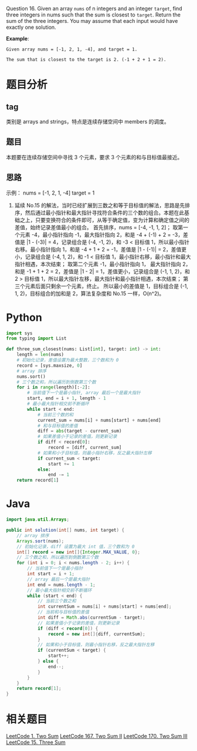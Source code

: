Question 16.
Given an array `nums` of n integers and an integer `target`, find three integers in nums such that the sum is closest to `target`. Return the sum of the three integers. You may assume that each input would have exactly one solution.

**Example**:
```
Given array nums = [-1, 2, 1, -4], and target = 1.

The sum that is closest to the target is 2. (-1 + 2 + 1 = 2).
```

# 题目分析
## tag
类别是 arrays and strings，特点是连续存储空间中 members 的调度。
## 题目
本题要在连续存储空间中寻找 3 个元素，要求 3 个元素的和与目标值最接近。
## 思路
示例：
nums = [-1, 2, 1, -4]
target = 1
1. 延续 No.15 的解法，当时已经扩展到三数之和等于目标值的解法，思路是先排序，然后通过最小指针和最大指针寻找符合条件的三个数的组合。本题在此基础之上，只要变换符合的条件即可，从等于确定值，变为计算和确定值之间的差值，始终记录差值最小的组合。
首先排序，nums = [-4, -1, 1, 2]；
取第一个元素 -4，最小指针指向 -1，最大指针指向 2，和是 -4 + (-1) + 2 = -3，差值是 |1 - (-3)| = 4，记录组合是 (-4, -1, 2)，和 -3 < 目标值 1，所以最小指针右移。最小指针指向 1，和是 -4 + 1 + 2 = -1，差值是 |1 - (-1)| = 2，差值更小，记录组合是 (-4, 1, 2)，和 -1 < 目标值 1，最小指针右移，最小指针和最大指针相遇，本次结束；
取第二个元素 -1，最小指针指向 1， 最大指针指向 2，和是 -1 + 1 + 2 = 2，差值是 |1 - 2| = 1，差值更小，记录组合是 (-1, 1, 2)，和 2 > 目标值 1，所以最大指针左移，最大指针和最小指针相遇，本次结束；
第三个元素后面只剩余一个元素，终止。
所以最小的差值是 1，目标组合是 (-1, 1, 2)，目标组合的加和是 2，算法复杂度和 No.15 一样，O(n^2)。



# Python
```python
import sys
from typing import List

def three_sum_closest(nums: List[int], target: int) -> int:
    length = len(nums)
    # 初始化记录，差值设置为最大整数，三个数和为 0
    record = [sys.maxsize, 0]
    # array 排序  
    nums.sort()
    # 三个数之和，所以遍历到倒数第三个数
    for i in range(length)[:-2]:
        # 当前值下一个是最小指针, array 最后一个是最大指针
        start, end = i + 1, length - 1
        # 最小最大指针相交前不断循环
        while start < end:
            # 当前三个数的和
            current_sum = nums[i] + nums[start] + nums[end]
            # 和与目标值的差值
            diff = abs(target - current_sum)
            # 如果差值小于记录的差值，则更新记录
            if diff < record[0]:
                record = [diff, current_sum]
            # 如果和小于目标值，则最小指针右移，反之最大指针左移
            if current_sum < target:
                start += 1
            else:
                end -= 1
    return record[1]
```

# Java
```java
import java.util.Arrays;

public int solution(int[] nums, int target) {
    // array 排序
    Arrays.sort(nums);
    // 初始化记录，diff 设置为最大 int 值，三个数和为 0
    int[] record = new int[]{Integer.MAX_VALUE, 0};
    // 三个数之和，所以遍历到倒数第三个数
    for (int i = 0; i < nums.length - 2; i++) {
        // 当前值下一个是最小指针
        int start = i + 1;
        // array 最后一个是最大指针
        int end = nums.length - 1;
        // 最小最大指针相交前不断循环
        while (start < end) {
            // 当前三个数之和
            int currentSum = nums[i] + nums[start] + nums[end];
            // 当前和与目标值的差值
            int diff = Math.abs(currentSum - target);
            // 如果差值小于记录的差值，则更新记录
            if (diff < record[0]) {
                record = new int[]{diff, currentSum};
            }
            // 如果和小于目标值，则最小指针右移，反之最大指针左移
            if (currentSum < target) {
                start++;
            } else {
                end--;
            }
        }
    }
    return record[1];
}

```

# 相关题目
[LeetCode 1. Two Sum](https://www.jianshu.com/p/b95a3886a026)
[LeetCode 167. Two Sum II](https://www.jianshu.com/p/283fea3b05de)
[LeetCode 170. Two Sum III](https://www.jianshu.com/p/0dcc73159e59)
[LeetCode 15. Three Sum](https://www.jianshu.com/p/96028e4dd8b6)